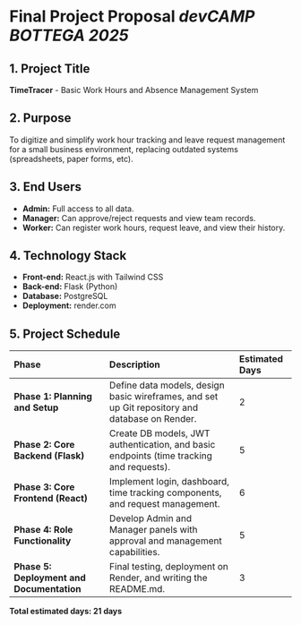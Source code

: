 # Final Project Proposal *devCAMP BOTTEGA 2025*

## 1. Project Title
**TimeTracer** - Basic Work Hours and Absence Management System

## 2. Purpose
To digitize and simplify work hour tracking and leave request management for a small business environment, replacing outdated systems (spreadsheets, paper forms, etc).

## 3. End Users
*   **Admin:** Full access to all data.
*   **Manager:** Can approve/reject requests and view team records.
*   **Worker:** Can register work hours, request leave, and view their history.

## 4. Technology Stack
*   **Front-end:** React.js with Tailwind CSS
*   **Back-end:** Flask (Python)
*   **Database:** PostgreSQL
*   **Deployment:** render.com

## 5. Project Schedule
| Phase | Description | Estimated Days |
| :--- | :--- | :--- |
| **Phase 1: Planning and Setup** | Define data models, design basic wireframes, and set up Git repository and database on Render. | 2 |
| **Phase 2: Core Backend (Flask)** | Create DB models, JWT authentication, and basic endpoints (time tracking and requests). | 5 |
| **Phase 3: Core Frontend (React)** | Implement login, dashboard, time tracking components, and request management. | 6 |
| **Phase 4: Role Functionality** | Develop Admin and Manager panels with approval and management capabilities. | 5 |
| **Phase 5: Deployment and Documentation** | Final testing, deployment on Render, and writing the README.md. | 3 |

**Total estimated days: 21 days**